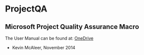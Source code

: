ProjectQA
=========

Microsoft Project Quality Assurance Macro
-----------------------------------------

The User Manual can be found at:
[OneDrive](http://1drv.ms/1sejZWp)

- Kevin McAleer, November 2014
